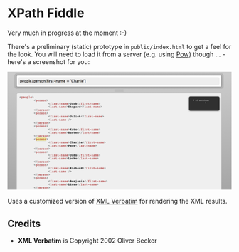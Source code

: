 # XPath Fiddle

Very much in progress at the moment :-)

There's a preliminary (static) prototype in `public/index.html` to get a feel for the look.
You will need to load it from a server (e.g. using [Pow][POW]) though &#8230; - here's a screenshot for you:

![XPath Fiddle Screen 1](assets/xpathfiddle-screen-1.png)


Uses a customized version of [XML Verbatim][XMLVERB] for rendering the XML results.

[POW]: http://pow.cx
[XMLVERB]: http://www2.informatik.hu-berlin.de/~obecker/XSLT/#xmlverbatim

## Credits

* **XML Verbatim** is Copyright 2002 Oliver Becker

